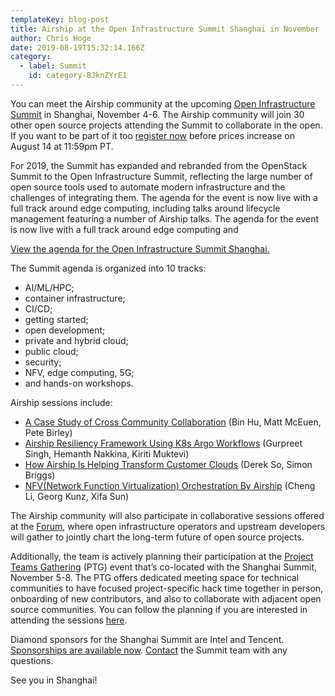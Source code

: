 ```yaml
---
templateKey: blog-post
title: Airship at the Open Infrastructure Summit Shanghai in November
author: Chris Hoge
date: 2019-08-19T15:32:14.166Z
category: 
  - label: Summit
    id: category-BJknZYrE1
---
```

You can meet the Airship community at the upcoming [Open Infrastructure
Summit](https://www.openstack.org/summit/shanghai-2019/) in Shanghai, November
4-6. The Airship community will join 30 other open source projects attending the
Summit to collaborate in the open. If you want to be part of it too [register
now](http://openstack.org/summit/shanghai-2019) before prices increase on August
14 at 11:59pm PT. <!-- more -->

For 2019, the Summit has expanded and rebranded from the OpenStack Summit to
the Open Infrastructure Summit, reflecting the large number of open source
tools used to automate modern infrastructure and the challenges of integrating
them.  The agenda for the event is now live with a full track around edge
computing, including talks around lifecycle management featuring a number of
Airship talks.  The agenda for the event is now live with a full track around
edge computing and

[View the agenda for the Open Infrastructure Summit Shanghai.](https://www.openstack.org/summit/shanghai-2019/summit-schedule)

The Summit agenda is organized into 10 tracks: 
* AI/ML/HPC;
* container infrastructure;
* CI/CD;
* getting started;
* open development;
* private and hybrid cloud;
* public cloud;
* security;
* NFV, edge computing, 5G;
* and hands-on workshops.

Airship sessions include:
* [A Case Study of Cross Community Collaboration](https://www.openstack.org/summit/shanghai-2019/summit-schedule/events/23894/a-case-study-of-cross-community-collaboration) (Bin Hu, Matt McEuen, Pete
Birley)
* [Airship Resiliency Framework Using K8s Argo Workflows](https://www.openstack.org/summit/shanghai-2019/summit-schedule/events/24214/airship-resiliency-framework-using-k8s-argo-workflows) (Gurpreet
Singh, Hemanth Nakkina, Kiriti Muktevi)
* [How Airship Is Helping Transform Customer Clouds](https://www.openstack.org/summit/shanghai-2019/summit-schedule/events/24077/how-airship-is-helping-transform-customer-clouds) (Derek So, Simon Briggs)
* [NFV(Network Function Virtualization) Orchestration By Airship](https://www.openstack.org/summit/shanghai-2019/summit-schedule/events/23902/nfvnetwork-function-virtualization-orchestration-by-airship) (Cheng Li, Georg Kunz, Xifa Sun)

The Airship community will also participate in collaborative sessions offered at
the [Forum](https://wiki.openstack.org/wiki/Forum), where open infrastructure
operators and upstream developers will gather to jointly chart the long-term
future of open source projects.

Additionally, the team is actively planning their participation at the [Project
Teams Gathering](https://www.openstack.org/ptg) (PTG) event that’s co-located
with the Shanghai Summit, November 5-8. The PTG offers dedicated meeting space
for technical communities to have focused project-specific hack time together in
person, onboarding of new contributors, and also to collaborate with
adjacent open source communities. You can follow the planning if you are
interested in attending the sessions [here](https://www.openstack.org/ptg).

Diamond sponsors for the Shanghai Summit are Intel and Tencent. [Sponsorships
are available now](https://www.openstack.org/summit/shanghai-2019/sponsors/).
[Contact](mailto:summit@openstack.org) the Summit team with any questions.

See you in Shanghai!
